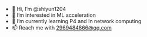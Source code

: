 - 👋 Hi, I’m @shiyun1204
- 👀 I’m interested in ML acceleration
- 🌱 I’m currently learning P4 and In network computing
- 📫 Reach me with 2969484866@qq.com

<!---
shiyun1204/shiyun1204 is a ✨ special ✨ repository because its `README.md` (this file) appears on your GitHub profile.
You can click the Preview link to take a look at your changes.
--->
